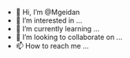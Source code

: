 - 👋 Hi, I’m @Mgeidan
- 👀 I’m interested in ...
- 🌱 I’m currently learning ...
- 💞️ I’m looking to collaborate on ...
- 📫 How to reach me ...

<!---
Mgeidan/Mgeidan is a ✨ special ✨ repository because its `README.md` (this file) appears on your GitHub profile.
You can click the Preview link to take a look at your changes.
--->
